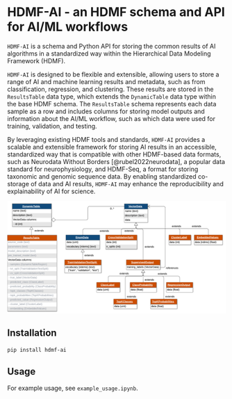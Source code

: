 # HDMF-AI - an HDMF schema and API for AI/ML workflows

`HDMF-AI` is a schema and Python API for storing the common results of AI algorithms in a standardized way within the Hierarchical Data Modeling Framework (HDMF).

`HDMF-AI` is designed to be flexible and extensible, allowing users to store a range of AI and machine learning results and metadata, such as from classification, regression, and clustering. These results are stored in the `ResultsTable` data type, which extends the `DynamicTable` data type within the base HDMF schema. The `ResultsTable` schema represents each data sample as a row and includes columns for storing model outputs and information about the AI/ML workflow, such as which data were used for training, validation, and testing.

By leveraging existing HDMF tools and standards, `HDMF-AI` provides a scalable and extensible framework for storing AI results in an accessible, standardized way that is compatible with other HDMF-based data formats, such as Neurodata Without Borders [@rubel2022neurodata], a popular data standard for neurophysiology, and HDMF-Seq, a format for storing taxonomic and genomic sequence data. By enabling standardized co-storage of data and AI results, `HDMF-AI` may enhance the reproducibility and explainability of AI for science.

![UML diagram of the HDMF-AI schema. Data types with orange headers are introduced by HDMF-AI. Data types with blue headers are defined in HDMF. Fields colored in gray are optional.](paper/schema.png)

## Installation

```bash
pip install hdmf-ai
```

## Usage

For example usage, see `example_usage.ipynb`.
